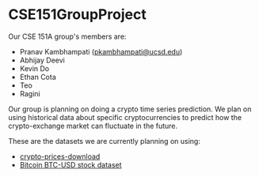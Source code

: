 # CSE151GroupProject

Our CSE 151A group's members are:
- Pranav Kambhampati (pkambhampati@ucsd.edu)
- Abhijay Deevi
- Kevin Do
- Ethan Cota
- Teo 
- Ragini

Our group is planning on doing a crypto time series prediction. We plan on using historical data about specific cryptocurrencies to predict how the crypto-exchange market can fluctuate in the future.

These are the datasets we are currently planning on using:
- [crypto-prices-download](https://github.com/martkir/crypto-prices-download)
- [Bitcoin BTC-USD stock dataset](https://www.kaggle.com/datasets/gallo33henrique/bitcoin-btc-usd-stock-dataset/data)
